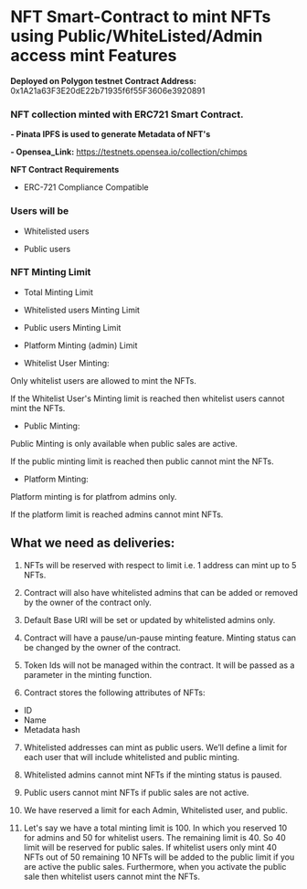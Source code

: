 # NFT Smart-Contract to mint NFTs using Public/WhiteListed/Admin access mint Features

**Deployed on Polygon testnet**
**Contract Address:** 0x1A21a63F3E20dE22b71935f6f55F3606e3920891

 ### NFT collection minted with ERC721 Smart Contract.
 **- Pinata IPFS is used to generate Metadata of NFT's**
 
  **- Opensea_Link:** https://testnets.opensea.io/collection/chimps

**NFT Contract Requirements**

- ERC-721 Compliance Compatible

### Users will be

- Whitelisted users

- Public users

### NFT  Minting Limit

- Total Minting Limit

- Whitelisted users Minting Limit

- Public users Minting Limit

- Platform Minting (admin) Limit
            
- Whitelist User Minting:

Only whitelist users are allowed to mint the NFTs.

If the Whitelist User's Minting limit is reached then whitelist users cannot mint the NFTs.

- Public Minting:

Public Minting is only available when public sales are active.

If the public minting limit is reached then public cannot mint the NFTs.

- Platform Minting:

Platform minting is for platfrom admins only.

If the platform limit is reached admins cannot mint NFTs.

## What we need as deliveries:

1. NFTs will be reserved with respect to limit i.e. 1 address can mint up to 5 NFTs.

2. Contract will also have whitelisted admins that can be added or removed by the owner of the contract only.

3. Default Base URI will be set or updated by whitelisted admins only.

4. Contract will have a pause/un-pause minting feature. Minting status can be changed by the owner of the contract.

5. Token Ids will not be managed within the contract. It will be passed as a parameter in the minting function.

6. Contract stores the following attributes of NFTs:

- ID
- Name
- Metadata hash

7. Whitelisted addresses can mint as public users. We’ll define a limit for each user that will include whitelisted and public minting.

8. Whitelisted admins cannot mint NFTs if the minting status is paused.

9. Public users cannot mint NFTs if public sales are not active.

10. We have reserved a limit for each Admin, Whitelisted user, and public.

11. Let's say we have a total minting limit is 100. In which you reserved 10 for admins and 50 for whitelist users. The remaining limit is 40. So 40 limit will be reserved for public sales. If whitelist users only mint 40 NFTs out of 50 remaining 10 NFTs will be added to the public limit if you are active the public sales. Furthermore, when you activate the public sale then whitelist users cannot mint the NFTs.   
